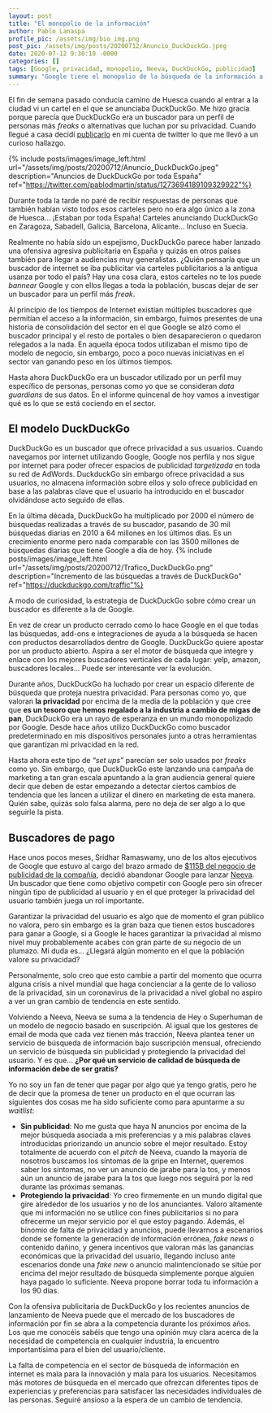 ```yaml
---
layout: post
title: "El monopolio de la información"
author: Pablo Lanaspa
profile_pic: /assets/img/bio_img.png
post_pic: /assets/img/posts/20200712/Anuncio_DuckDuckGo.jpeg
date: 2020-07-12 9:30:10 -0000
categories: []
tags: [Google, privacidad, monopolio, Neeva, DuckDuckGo, publicidad]
summary: "Google tiene el monopolio de la búsqueda de la información a nivel global. DuckDuckGo parece estar moviéndose y Neeva suena interesante como alternativa."
---
```


El fin de semana pasado conducía camino de Huesca cuando al entrar a la ciudad vi un cartel en el que se anunciaba DuckDuckGo. Me hizo gracia porque parecía que DuckDuckGo era un buscador para un perfil de personas más *freaks* o alternativas que luchan por su privacidad. Cuando llegué a casa decidí [publicarlo](https://twitter.com/planaspa/status/1277341507104759808) en mi cuenta de twitter lo que me llevó a un curioso hallazgo.

{% include posts/images/image_left.html url="/assets/img/posts/20200712/Anuncio_DuckDuckGo.jpeg" description="Anuncios de DuckDuckGo por toda España" ref="https://twitter.com/pablodmartin/status/1273694189109329922"%}

Durante toda la tarde no paré de recibir respuestas de personas que también habían visto todos esos carteles pero no era algo único a la zona de Huesca... ¡Estaban por toda España! Carteles anunciando DuckDuckGo en Zaragoza, Sabadell, Galicia, Barcelona, Alicante... Incluso en Suecia. 

Realmente no había sido un espejismo, DuckDuckGo parece haber lanzado una ofensiva agresiva publicitaria en España y quizás en otros países también para llegar a audiencias muy generalistas. ¿Quién pensaría que un buscador de internet se iba publicitar via carteles publicitarios a la antigua usanza por todo el país? Hay una cosa clara, estos carteles no te los puede *bannear* Google y con ellos llegas a toda la población, buscas dejar de ser un buscador para un perfil más *freak*.


Al principio de los tiempos de Internet existían múltiples buscadores que permitían el acceso a la información, sin embargo, fuimos presentes de una historia de consolidación del sector en el que Google se alzó como el buscador principal y el resto de portales o bien desaparecieron o quedaron relegados a la nada. En aquella época todos utilizaban el mismo tipo de modelo de negocio, sin embargo, poco a poco nuevas iniciativas en el sector van ganando peso en los últimos tiempos. 

Hasta ahora DuckDuckGo era un buscador utilizado por un perfil muy específico de personas, personas como yo que se consideran *data guardians* de sus datos. En el informe quincenal de hoy vamos a investigar qué es lo que se está cociendo en el sector.

## El modelo DuckDuckGo

DuckDuckGo es un buscador que ofrece privacidad a sus usuarios. Cuando navegamos por internet utilizando Google, Google nos perfila y nos sigue por internet para poder ofrecer espacios de publicidad *targetizada* en toda su red de AdWords. DuckduckGo sin embargo ofrece privacidad a sus usuarios, no almacena información sobre ellos y solo ofrece publicidad en base a las palabras clave que el usuario ha introducido en el buscador olvidándose acto seguido de ellas.

En la última década, DuckDuckGo ha multiplicado por 2000 el número de búsquedas realizadas a través de su buscador, pasando de 30 mil búsquedas diarias en 2010 a 64 millones en los últimos días. Es un crecimiento enorme pero nada comparable con las 3500 millones de búsquedas diarias que tiene Google a día de hoy.
{% include posts/images/image_left.html url="/assets/img/posts/20200712/Trafico_DuckDuckGo.png" description="Incremento de las búsquedas a través de DuckDuckGo" ref="https://duckduckgo.com/traffic"%}


A modo de curiosidad, la estrategia de DuckDuckGo sobre cómo crear un buscador es diferente a la de Google. 

En vez de crear un producto cerrado como lo hace Google en el que todas las búsquedas, add-ons e integraciones de ayuda a la búsqueda se hacen con productos desarrollados dentro de Google. DuckDuckGo quiere apostar por un producto abierto. Aspira a ser el motor de búsqueda que integre y enlace con los mejores buscadores verticales de cada lugar: yelp, amazon, buscadores locales... Puede ser interesante ver la evolución.

Durante años, DuckDuckGo ha luchado por crear un espacio diferente de búsqueda que proteja nuestra privacidad. Para personas como yo, que valoran **la privacidad** por encima de la media de la población y que cree que **es un tesoro que hemos regalado a la industria a cambio de migas de pan**, DuckDuckGo era un rayo de esperanza en un mundo monopolizado por Google. Desde hace años utilizo DuckDuckGo como buscador predeterminado en mis dispositivos personales junto a otras herramientas que garantizan mi privacidad en la red.

Hasta ahora este tipo de *“set ups”* parecían ser solo usados por *freaks* como yo. Sin embargo, que DuckDuckGo este lanzando una campaña de marketing a tan gran escala apuntando a la gran audiencia general quiere decir que deben de estar empezando a detectar ciertos cambios de tendencia que les lancen a utilizar el dinero en marketing de esta manera. Quién sabe, quizás solo falsa alarma, pero no deja de ser algo a lo que seguirle la pista.

## Buscadores de pago

Hace unos pocos meses, Sridhar Ramaswamy, uno de los altos ejecutivos de Google que estuvo al cargo del brazo armado de [$115B del negocio de publicidad de la compañía](https://www.nytimes.com/2020/06/19/technology/google-neeva-executive.html), decidió abandonar Google para lanzar [Neeva](https://neeva.co). Un buscador que tiene como objetivo competir con Google pero sin ofrecer ningún tipo de publicidad al usuario y en el que proteger la privacidad del usuario también juega un rol importante. 

Garantizar la privacidad del usuario es algo que de momento el gran público no valora, pero sin embargo es la gran baza que tienen estos buscadores para ganar a Google, si a Google le haces garantizar la privacidad al mismo nivel muy probablemente acabes con gran parte de su negocio de un plumazo. Mi duda es... ¿Llegará algún momento en el que la población valore su privacidad? 

Personalmente, solo creo que esto cambie a partir del momento que ocurra alguna crisis a nivel mundial que haga concienciar a la gente de lo valioso de la privacidad, sin un coronavirus de la privacidad a nivel global no aspiro a ver un gran cambio de tendencia en este sentido.

Volviendo a Neeva, Neeva se suma a la tendencia de Hey o Superhuman de un modelo de negocio basado en suscripción. Al igual que los gestores de email de moda que cada vez tienen más tracción, Neeva plantea tener un servicio de búsqueda de información bajo suscripción mensual, ofreciendo un servicio de búsqueda sin publicidad y protegiendo la privacidad del usuario. Y es que... **¿Por qué un servicio de calidad de búsqueda de información debe de ser gratis?** 

Yo no soy un fan de tener que pagar por algo que ya tengo gratis, pero he de decir que la promesa de tener un producto en el que ocurran las siguientes dos cosas me ha sido suficiente como para apuntarme a su *waitlist*:
- **Sin publicidad**: No me gusta que haya N anuncios por encima de la mejor búsqueda asociada a mis preferencias y a mis palabras claves introducidas priorizando un anuncio sobre el mejor resultado. Estoy totalmente de acuerdo con el *pitch* de Neeva, cuando la mayoría de nosotros buscamos los síntomas de la gripe en Internet, queremos saber los síntomas, no ver un anuncio de jarabe para la tos, y menos aún un anuncio de jarabe para la tos que luego nos seguirá por la red durante las próximas semanas.
- **Protegiendo la privacidad**: Yo creo firmemente en un mundo digital que gire alrededor de los usuarios y no de los anunciantes. Valoro altamente que mi información no se utilice con fines publicitarios si no para ofrecerme un mejor servicio por el que estoy pagando. Además, el binomio de falta de privacidad y anuncios, puede llevarnos a escenarios donde se fomente la generación de información errónea, *fake news* o contenido dañino, y genera incentivos que valoran más las ganancias económicas que la privacidad del usuario, llegando incluso ante escenarios donde una *fake new* o anuncio malintencionado se sitúe por encima del mejor resultado de búsqueda simplemente porque alguien haya pagado lo suficiente. Neeva propone borrar toda tu información a los 90 días.

Con la ofensiva publicitaria de DuckDuckGo y los recientes anuncios de lanzamiento de Neeva puede que el mercado de los buscadores de información por fin se abra a la competencia durante los próximos años. Los que me conocéis sabéis que tengo una opinión muy clara acerca de la necesidad de competencia en cualquier industria, la encuentro importantísima para el bien del usuario/cliente. 

La falta de competencia en el sector de búsqueda de información en internet es mala para la innovación y mala para los usuarios. Necesitamos más motores de búsqueda en el mercado que ofrezcan diferentes tipos de experiencias y preferencias para satisfacer las necesidades individuales de las personas. Seguiré ansioso a la espera de un cambio de tendencia.